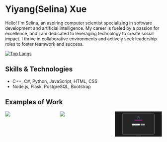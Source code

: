 # Yiyang(Selina) Xue

Hello! I'm Selina, an aspiring computer scientist specializing in software development and artificial intelligence. My career is fueled by a passion for excellence, and I am dedicated to leveraging technology to create social impact. I thrive in collaborative environments and actively seek leadership roles to foster teamwork and success.

[![Top Langs](https://github-readme-stats.vercel.app/api/top-langs/?username=selinaXyy&layout=donut)](https://github.com/selinaXyy/github-readme-stats)

## Skills & Technologies
* C++, C#, Python, JavaScript, HTML, CSS
* Node.js, Flask, PostgreSQL, Bootstrap

## Examples of Work
<div style="display:flex; justify-content:space-between;">
  <img src="https://github.com/selinaXyy/selinaXyy/blob/main/tgp.gif" width="30%" >
  <img src="https://github.com/selinaXyy/selinaXyy/blob/main/pomodoro-pulse.gif" width="30%" >
  <img src="https://github.com/selinaXyy/selinaXyy/blob/main/cocktail.gif" width="30%" >
</div>
